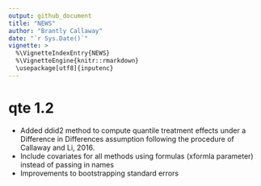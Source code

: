 ```yaml
---
output: github_document
title: "NEWS"
author: "Brantly Callaway"
date: "`r Sys.Date()`"
vignette: >
  %\VignetteIndexEntry{NEWS}
  %\VignetteEngine{knitr::rmarkdown}
  \usepackage[utf8]{inputenc}
---
```


# qte 1.2
  * Added ddid2 method to compute quantile treatment effects under a Difference in Differences assumption following the procedure of Callaway and Li, 2016.
  * Include covariates for all methods using formulas (xformla parameter) instead of passing in names
  * Improvements to bootstrapping standard errors